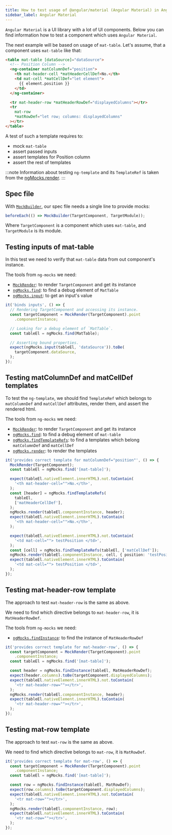 ```yaml
---
title: How to test usage of @angular/material (Angular Material) in Angular applications
sidebar_label: Angular Material
---
```


`Angular Material` is a UI library with a lot of UI components.
Below you can find information how to test a component which uses `Angular Material`.

The next example will be based on usage of `mat-table`.
Let's assume, that a component uses `mat-table` like that:

```html
<table mat-table [dataSource]="dataSource">
  <!-- Position Column -->
  <ng-container matColumnDef="position">
    <th mat-header-cell *matHeaderCellDef>No.</th>
    <td mat-cell *matCellDef="let element">
      {{ element.position }}
    </td>
  </ng-container>

  <tr mat-header-row *matHeaderRowDef="displayedColumns"></tr>
  <tr
    mat-row
    *matRowDef="let row; columns: displayedColumns"
  ></tr>
</table>
```

A test of such a template requires to:

- mock `mat-table`
- assert passed inputs
- assert templates for Position column
- assert the rest of templates

:::note
Information about testing `ng-template` and its `TemplateRef` is taken from the [ngMocks.render](../../api/ngMocks/render.md).
:::

## Spec file

With [`MockBuilder`](../../api/MockBuilder.md), our spec file needs a single line to provide mocks:

```ts
beforeEach(() => MockBuilder(TargetComponent, TargetModule));
```

Where `TargetComponent` is a component which uses `mat-table`,
and `TargetModule` is its module.

## Testing inputs of mat-table

In this test we need to verify that `mat-table` data from out component's instance.

The tools from `ng-mocks` we need:

- [`MockRender`](../../api/MockRender.md): to render `TargetComponent` and get its instance
- [`ngMocks.find`](../../api/ngMocks/find.md): to find a debug element of `MatTable`
- [`ngMocks.input`](../../api/ngMocks/input.md): to get an input's value

```ts
it('binds inputs', () => {
  // Rendering TargetComponent and accessing its instance.
  const targetComponent = MockRender(TargetComponent).point
    .componentInstance;

  // Looking for a debug element of `MatTable`.
  const tableEl = ngMocks.find(MatTable);

  // Asserting bound properties.
  expect(ngMocks.input(tableEl, 'dataSource')).toBe(
    targetComponent.dataSource,
  );
});
```

## Testing matColumnDef and matCellDef templates

To test the `ng-template`,
we should find `TemplateRef` which belongs to `matColumnDef` and `matCellDef` attributes,
render them, and assert the rendered html.

The tools from `ng-mocks` we need:

- [`MockRender`](../../api/MockRender.md): to render `TargetComponent` and get its instance
- [`ngMocks.find`](../../api/ngMocks/find.md): to find a debug element of `mat-table`
- [`ngMocks.findTemplateRefs`](../../api/ngMocks/findTemplateRefs.md): to find a templates which belong `matColumnDef` and `matCellDef`
- [`ngMocks.render`](../../api/ngMocks/render.md): to render the templates

```ts
it('provides correct template for matColumnDef="position"', () => {
  MockRender(TargetComponent);
  const tableEl = ngMocks.find('[mat-table]');

  expect(tableEl.nativeElement.innerHTML).not.toContain(
    '<th mat-header-cell="">No.</th>',
  );
  const [header] = ngMocks.findTemplateRefs(
    tableEl,
    ['matHeaderCellDef'],
  );
  ngMocks.render(tableEl.componentInstance, header);
  expect(tableEl.nativeElement.innerHTML).toContain(
    '<th mat-header-cell="">No.</th>',
  );

  expect(tableEl.nativeElement.innerHTML).not.toContain(
    '<td mat-cell=""> testPosition </td>',
  );
  const [cell] = ngMocks.findTemplateRefs(tableEl, ['matCellDef']);
  ngMocks.render(tableEl.componentInstance, cell, { position: 'testPosition' });
  expect(tableEl.nativeElement.innerHTML).toContain(
    '<td mat-cell=""> testPosition </td>',
  );
});
```

## Testing mat-header-row template

The approach to test `mat-header-row` is the same as above.

We need to find which directive belongs to `mat-header-row`,
it is `MatHeaderRowDef`.

The tools from `ng-mocks` we need:

- [`ngMocks.findInstance`](../../api/ngMocks/findInstance.md): to find the instance of `MatHeaderRowDef`

```ts
it('provides correct template for mat-header-row', () => {
  const targetComponent = MockRender(TargetComponent).point
    .componentInstance;
  const tableEl = ngMocks.find('[mat-table]');

  const header = ngMocks.findInstance(tableEl, MatHeaderRowDef);
  expect(header.columns).toBe(targetComponent.displayedColumns);
  expect(tableEl.nativeElement.innerHTML).not.toContain(
    '<tr mat-header-row=""></tr>',
  );
  ngMocks.render(tableEl.componentInstance, header);
  expect(tableEl.nativeElement.innerHTML).toContain(
    '<tr mat-header-row=""></tr>',
  );
});
```

## Testing mat-row template

The approach to test `mat-row` is the same as above.

We need to find which directive belongs to `mat-row`,
it is `MatRowDef`.

```ts
it('provides correct template for mat-row', () => {
  const targetComponent = MockRender(TargetComponent).point
    .componentInstance;
  const tableEl = ngMocks.find('[mat-table]');

  const row = ngMocks.findInstance(tableEl, MatRowDef);
  expect(row.columns).toBe(targetComponent.displayedColumns);
  expect(tableEl.nativeElement.innerHTML).not.toContain(
    '<tr mat-row=""></tr>',
  );
  ngMocks.render(tableEl.componentInstance, row);
  expect(tableEl.nativeElement.innerHTML).toContain(
    '<tr mat-row=""></tr>',
  );
});
```
